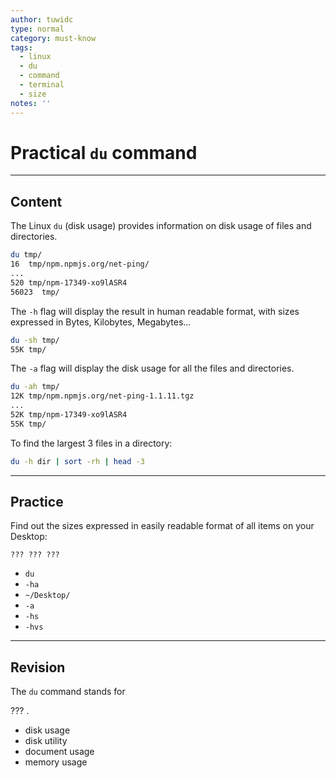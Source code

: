 ```yaml
---
author: tuwidc
type: normal
category: must-know
tags:
  - linux
  - du
  - command
  - terminal
  - size
notes: ''
---
```


# Practical `du` command


---

## Content

The Linux `du` (disk usage) provides information on disk usage of files and directories.

```bash
du tmp/
16	tmp/npm.npmjs.org/net-ping/
...
520	tmp/npm-17349-xo9lASR4
56023  tmp/
```

The `-h` flag will display the result in human readable format, with sizes expressed in Bytes, Kilobytes, Megabytes... 

```bash
du -sh tmp/
55K	tmp/
```

The `-a` flag will display the disk usage for all the files and directories.

```bash
du -ah tmp/
12K	tmp/npm.npmjs.org/net-ping-1.1.11.tgz
...
52K	tmp/npm-17349-xo9lASR4
55K	tmp/
```

To find the largest 3 files in a directory:

```bash
du -h dir | sort -rh | head -3
```


---

## Practice

Find out the sizes expressed in easily  readable format of all items on your Desktop:

    ??? ??? ???

* `du`
* `-ha`
* `~/Desktop/`
* `-a`
* `-hs`
* `-hvs`


---

## Revision

The `du` command stands for 

??? . 

* disk usage
* disk utility
* document usage
* memory usage
